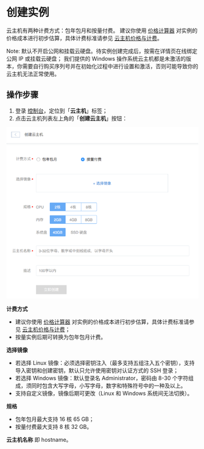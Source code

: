 # 创建实例

云主机有两种计费方式：包年包月和按量付费。
建议你使用 [价格计算器](https://c.163.com/price) 对实例的价格成本进行初步估算，具体计费标准请参见 [云主机价格与计费](http://http://support.c.163.com/md.html#!计算服务/云主机/购买指南/价格与计费.md)。

<span>Note:</span>
默认不开启公网和挂载云硬盘。待实例创建完成后，按需在详情页在线绑定公网 IP 或挂载云硬盘；
我们提供的 Windows 操作系统云主机都是未激活的版本，你需要自行购买序列号并在初始化过程中进行设置和激活，否则可能导致你的云主机无法正常使用。

## 操作步骤

1. 登录 [控制台](https://c.163.com/dashboard#/m/win/)，定位到「**云主机**」标签；
2. 点击云主机列表左上角的「**创建云主机**」按钮：

![](../../image/使用指南-创建云主机.png)

**计费方式**
* 建议你使用 [价格计算器](https://c.163.com/price) 对实例的价格成本进行初步估算，具体计费标准请参见 [云主机价格与计费](http://http://support.c.163.com/md.html#!计算服务/云主机/购买指南/价格与计费.md)；
* 按量实例后期可转换为包年包月计费。

**选择镜像**
* 若选择 Linux 镜像：必须选择密钥注入（最多支持五组注入五个密钥），支持导入密钥和创建密钥，默认只允许使用密钥对认证方式的 SSH 登录；
* 若选择 Windows 镜像：默认登录名 Administrator，密码由 8-30 个字符组成，须同时包含大写字母，小写字母，数字和特殊符号中的一种及以上。
* 支持自定义镜像，镜像后期可更改（Linux 和 Windows 系统间无法切换）。

**规格**
* 包年包月最大支持 16 核 65 GB；
* 按量付费最大支持 8 核 32 GB。

**云主机名称**
即 hostname。

